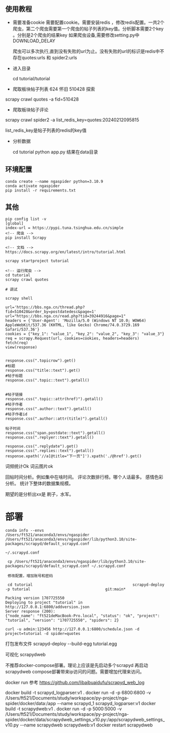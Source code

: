 
## 使用教程
- 需要准备cookie
  需要配置cookie。需要安装redis ，修改redis配置。一共2个爬虫，第二个爬虫需要第一个爬虫的帖子列表的key值。分析脚本需要2个key 。分别是2个爬虫的结果key
  如果爬虫设备,需要修改setting.py中 DOWNLOAD_DELAY

  爬虫可以多次执行,直到没有失败的url为止。没有失败的url的标识是redis中不存在quotes:urls 和 spider2:urls

- 进入目录
  
  cd tutorial/tutorial

- 爬取板块帖子列表   624 怀旧  510428 探索

scrapy crawl quotes -a fid=510428

- 爬取板块帖子评论

scrapy crawl spider2 -a list_redis_key=quotes:20240212095815

list_redis_key是帖子列表的redis的key值

- 分析数据

    cd tutorial
    python app.py
    结果在data目录




## 环境配置
```
conda create --name ngaspider python=3.10.9
conda activate ngaspider 
pip install -r requirements.txt
```

## 其他

```
pip config list -v  
[global]
index-url = https://pypi.tuna.tsinghua.edu.cn/simple
<!-- 爬虫 -->
pip install Scrapy

<!-- 文档 -->
https://docs.scrapy.org/en/latest/intro/tutorial.html

scrapy startproject tutorial

<!-- 运行爬虫 -->
cd tutorial
scrapy crawl quotes

# 调试

scrapy shell

url='https://bbs.nga.cn/thread.php?fid=510428&order_by=postdatedesc&page=1'
url="https://bbs.nga.cn/read.php?tid=39244916&page=1"
headers = {'User-Agent': 'Mozilla/5.0 (Windows NT 10.0; WOW64) AppleWebKit/537.36 (KHTML, like Gecko) Chrome/74.0.3729.169 Safari/537.36'}
cookies = {"key_1": "value_1", "key_2": "value_2", "key_3": "value_3"}
req = scrapy.Request(url, cookies=cookies, headers=headers)
fetch(req)
view(response)


response.css(".topicrow").get()
#标题
response.css("title::text").get()
#帖子标题
response.css(".topic::text").getall()


#帖子链接
response.css(".topic::attr(href)").getall()
#帖子作者
response.css(".author::text").getall()
#帖子作者id
response.css(".author::attr(title)").getall()

帖子时间
response.css("span.postdate::text").getall()
response.css(".replyer::text").getall()

response.css(".replydate").get()
response.css(".replies::text").getall()
response.xpath('//a[@title="下一页"]').xpath('./@href').get()
```
词频统计Ok
词云图片ok

回帖时间分析。例如集中在啥时间。
评论次数排行榜。哪个人话最多。
感情色彩分析。
统计下整体的数据集规模。


期望的是分析出xx是 刷子，水军。

# 部署
```
conda info --envs
/Users/ft521/anaconda3/envs/ngaspider
/Users/ft521/anaconda3/envs/ngaspider/lib/python3.10/site-packages/scrapyd/default_scrapyd.conf

~/.scrapyd.conf

 cp /Users/ft521/anaconda3/envs/ngaspider/lib/python3.10/site-packages/scrapyd/default_scrapyd.conf ~/.scrapyd.conf

 修改配置，增加账号和密码

 cd tutorial                                            scrapyd-deploy -p tutorial                                 git:main*

Packing version 1707725550
Deploying to project "tutorial" in http://127.0.0.1:6800/addversion.json
Server response (200):
{"node_name": "ft521deMacBook-Pro.local", "status": "ok", "project": "tutorial", "version": "1707725550", "spiders": 2}

curl -u admin:123456 http://127.0.0.1:6800/schedule.json -d project=tutorial -d spider=quotes
```
打包发布文件
scrapyd-deploy --build-egg tutorial.egg

可视化
scrapydweb

不推荐docker-compose部署。理论上应该是先启动多个scrapyd 再启动scrapydweb 
compose部署带来ip访问的问题。需要增加代理来访问。

docker run 参考
https://github.com/libaibuaidufu/scrapyd_web_log

docker build -t scrapyd_logparser:v1 .
docker run -d -p 6800:6800 -v /Users/ft521/Documents/study/workspace/py-project/nga-spider/docker/data:/app --name scrapyd_1 scrapyd_logparser:v1
docker build -t scrapydweb:v1 .
docker run -d -p 5000:5000 -v /Users/ft521/Documents/study/workspace/py-project/nga-spider/docker/data/scrapydweb_settings_v10.py:/app/scrapydweb_settings_v10.py --name scrapydweb scrapydweb:v1
docker restart scrapydweb












